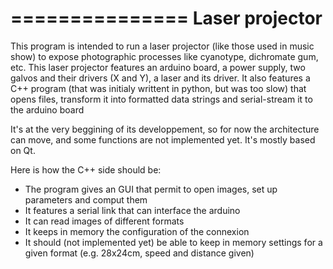 ===============
Laser projector
===============

This program is intended to run a laser projector (like those used in music show) to expose photographic processes like cyanotype, dichromate gum, etc.
This laser projector features an arduino board, a power supply, two galvos and their drivers (X and Y), a laser and its driver.
It also features a C++ program (that was initialy writtent in python, but was too slow) that opens files, transform it into formatted data strings and serial-stream it to the arduino board

It's at the very beggining of its developpement, so for now the architecture can move, and some functions are not implemented yet.
It's mostly based on Qt.

Here is how the C++ side should be:
* The program gives an GUI that permit to open images, set up parameters and comput them
* It features a serial link that can interface the arduino
* It can read images of different formats
* It keeps in memory the configuration of the connexion
* It should (not implemented yet) be able to keep in memory settings for a given format (e.g. 28x24cm, speed and distance given)